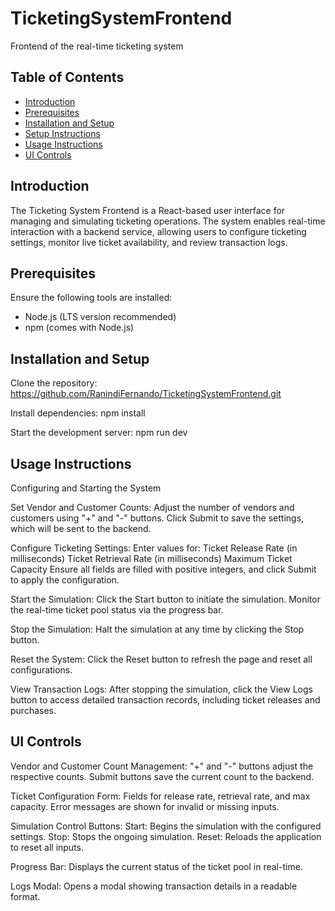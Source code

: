 # TicketingSystemFrontend                  
 Frontend of the real-time ticketing system

## Table of Contents
- [Introduction](#introduction)
- [Prerequisites](#prerequisites)
- [Installation and Setup](#installation-and-setup)
- [Setup Instructions](#setup-instructions)
- [Usage Instructions](#usage-instructions)
- [UI Controls](#ui-controls)

## Introduction
The Ticketing System Frontend is a React-based user interface for managing and simulating ticketing operations. The system enables real-time interaction with a backend service, allowing users to configure ticketing settings, monitor live ticket availability, and review transaction logs.


## Prerequisites
Ensure the following tools are installed:
- Node.js (LTS version recommended)
- npm (comes with Node.js)

## Installation and Setup
Clone the repository:  https://github.com/RanindiFernando/TicketingSystemFrontend.git

Install dependencies:
npm install

Start the development server:
npm run dev

## Usage Instructions
Configuring and Starting the System

Set Vendor and Customer Counts:
Adjust the number of vendors and customers using "+" and "-" buttons.
Click Submit to save the settings, which will be sent to the backend.

Configure Ticketing Settings:
Enter values for:
Ticket Release Rate (in milliseconds)
Ticket Retrieval Rate (in milliseconds)
Maximum Ticket Capacity
Ensure all fields are filled with positive integers, and click Submit to apply the configuration.

Start the Simulation:
Click the Start button to initiate the simulation.
Monitor the real-time ticket pool status via the progress bar.

Stop the Simulation:
Halt the simulation at any time by clicking the Stop button.

Reset the System:
Click the Reset button to refresh the page and reset all configurations.

View Transaction Logs:
After stopping the simulation, click the View Logs button to access detailed transaction records, including ticket releases and purchases.

## UI Controls
Vendor and Customer Count Management:
"+" and "-" buttons adjust the respective counts.
Submit buttons save the current count to the backend.

Ticket Configuration Form:
Fields for release rate, retrieval rate, and max capacity.
Error messages are shown for invalid or missing inputs.

Simulation Control Buttons:
Start: Begins the simulation with the configured settings.
Stop: Stops the ongoing simulation.
Reset: Reloads the application to reset all inputs.

Progress Bar:
Displays the current status of the ticket pool in real-time.

Logs Modal:
Opens a modal showing transaction details in a readable format.



